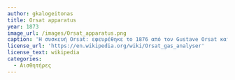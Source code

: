 ```yaml
---
author: gkalogeitonas
title: Orsat apparatus
year: 1873
image_url: /images/Orsat_apparatus.png
caption: 'Η συσκευή Orsat: εφευρέθηκε το 1876 από τον Gustave Orsat και χρησιμοποιήθηκε για τη μέτρηση της συγκέντρωσης διαφόρων αερίων στον αέρα, συμπεριλαμβανομένου του διοξειδίου του άνθρακα (CO2), του οξυγόνου (O2) και του αζώτου (N2).'
license_url: 'https://en.wikipedia.org/wiki/Orsat_gas_analyser'
license_text: wikipedia
categories:
  - Αισθητήρες
---
```

